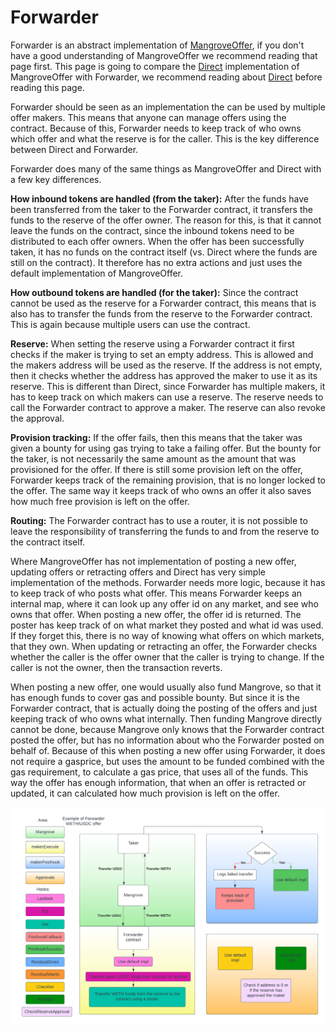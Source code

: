 # Forwarder

Forwarder is an abstract implementation of [MangroveOffer](mangrove-offer.md), if you don't have a good understanding of MangroveOffer we recommend reading that page first. This page is going to compare the [Direct](direct.md) implementation of MangroveOffer with Forwarder, we recommend reading about [Direct](direct.md) before reading this page.

Forwarder should be seen as an implementation the can be used by multiple offer makers. This means that anyone can manage offers using the contract. Because of this, Forwarder needs to keep track of who owns which offer and what the reserve is for the caller. This is the key difference between Direct and Forwarder.

Forwarder does many of the same things as MangroveOffer and Direct with a few key differences.

**How inbound tokens are handled (from the taker):** After the funds have been transferred from the taker to the Forwarder contract, it transfers the funds to the reserve of the offer owner. The reason for this, is that it cannot leave the funds on the contract, since the inbound tokens need to be distributed to each offer owners. When the offer has been successfully taken, it has no funds on the contract itself (vs. Direct where the funds are still on the contract). It therefore has no extra actions and just uses the default implementation of MangroveOffer.

**How outbound tokens are handled (for the taker):** Since the contract cannot be used as the reserve for a Forwarder contract, this means that is also has to transfer the funds from the reserve to the Forwarder contract. This is again because multiple users can use the contract.

**Reserve:** When setting the reserve using a Forwarder contract it first checks if the maker is trying to set an empty address. This is allowed and the makers address will be used as the reserve. If the address is not empty, then it checks whether the address has approved the maker to use it as its reserve. This is different than Direct, since Forwarder has multiple makers, it has to keep track on which makers can use a reserve. The reserve needs to call the Forwarder contract to approve a maker. The reserve can also revoke the approval.

**Provision tracking:** If the offer fails, then this means that the taker was given a bounty for using gas trying to take a failing offer. But the bounty for the taker, is not necessarily the same amount as the amount that was provisioned for the offer. If there is still some provision left on the offer, Forwarder keeps track of the remaining provision, that is no longer locked to the offer. The same way it keeps track of who owns an offer it also saves how much free provision is left on the offer.

**Routing:** The Forwarder contract has to use a router, it is not possible to leave the responsibility of transferring the funds to and from the reserve to the contract itself.

Where MangroveOffer has not implementation of posting a new offer, updating offers or retracting offers and Direct has very simple implementation of the methods. Forwarder needs more logic, because it has to keep track of who posts what offer. This means Forwarder keeps an internal map, where it can look up any offer id on any market, and see who owns that offer. When posting a new offer, the offer id is returned. The poster has keep track of on what market they posted and what id was used. If they forget this, there is no way of knowing what offers on which markets, that they own. When updating or retracting an offer, the Forwarder checks whether the caller is the offer owner that the caller is trying to change. If the caller is not the owner, then the transaction reverts.

When posting a new offer, one would usually also fund Mangrove, so that it has enough funds to cover gas and possible bounty. But since it is the Forwarder contract, that is actually doing the posting of the offers and just keeping track of who owns what internally. Then funding Mangrove directly cannot be done, because Mangrove only knows that the Forwarder contract posted the offer, but has no information about who the Forwarder posted on behalf of. Because of this when posting a new offer using Forwarder, it does not require a gasprice, but uses the amount to be funded combined with the gas requirement, to calculate a gas price, that uses all of the funds. This way the offer has enough information, that when an offer is retracted or updated, it can calculated how much provision is left on the offer.

![Flow of taking a offer made by Forwarder](../../../static/img/assets/Forwarder.png)
